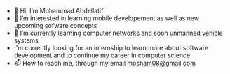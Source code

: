 - 👋 Hi, I’m Mohammad Abdellatif
- 👀 I’m interested in learning mobile developement as well as new upcoming sofware concepts
- 🌱 I’m currently learning computer networks and soon unmanned vehicle systems
-    I'm currently looking for an internship to learn more about software development and to continue my career in computer science
- 📫 How to reach me, through my email mosham08@gmail.com

<!---
mosham08/mosham08 is a ✨ special ✨ repository because its `README.md` (this file) appears on your GitHub profile.
You can click the Preview link to take a look at your changes.
--->
